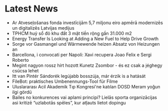 # Latest News
-  Ar Atveseļošanas fonda investīcijām 5,7 miljonu eiro apmērā modernizēs un digitalizēs Latvijas medijus
-  TPHCM huỷ sổ đỏ khu đất 3 mặt tiền rộng gần 31.000 m2
-  Energy Transfer Is Looking at Adding a New Fuel to Help Drive Growth
-  Sorge vor Gasmangel und Wärmewende heizen Absatz von Heizungen an
-  Barcellona, i convocati per Napoli: Xavi recupera Joao Felix e Sergi Roberto
-  Megint nagyon rossz hírt hozott Kunetz Zsombor - és ez csak a jéghegy csúcsa lehet
-  Itt van Pintér Sándorék legújabb bosszúja, már érzik is a hatását
-  FileBot: praktisches Umbenennungs-Tool für Filme
-  Uluslararası Acil Akademik Tıp Kongresi'ne katılan DOSD Meram yoğun ilgi gördü
-  Bailes no konkurences vai aplami principi? Lielās sporta organizācijas asi kritizē “uzlabotās spēles”, kur atļauts lietot dopingu
